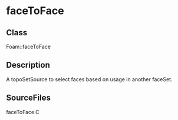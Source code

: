 # faceToFace 
## Class
Foam::faceToFace

## Description
A topoSetSource to select faces based on usage in another faceSet.

## SourceFiles
faceToFace.C

